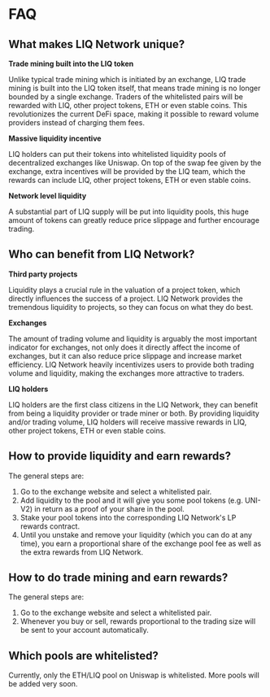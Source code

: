 # FAQ

## What makes LIQ Network unique?

**Trade mining built into the LIQ token**

Unlike typical trade mining which is initiated by an exchange, LIQ trade mining is built into the LIQ token itself, that means trade mining is no longer bounded by a single exchange. Traders of the whitelisted pairs will be rewarded with LIQ, other project tokens, ETH or even stable coins. This revolutionizes the current DeFi space, making it possible to reward volume providers instead of charging them fees.

**Massive liquidity incentive**

LIQ holders can put their tokens into whitelisted liquidity pools of decentralized exchanges like Uniswap. On top of the swap fee given by the exchange, extra incentives will be provided by the LIQ team, which the rewards can include LIQ, other project tokens, ETH or even stable coins.

**Network level liquidity**

A substantial part of LIQ supply will be put into liquidity pools, this huge amount of tokens can greatly reduce price slippage and further encourage trading.

## Who can benefit from LIQ Network?

**Third party projects**

Liquidity plays a crucial rule in the valuation of a project token, which directly influences the success of a project. LIQ Network provides the tremendous liquidity to projects, so they can focus on what they do best.

**Exchanges**

The amount of trading volume and liquidity is arguably the most important indicator for exchanges, not only does it directly affect the income of exchanges, but it can also reduce price slippage and increase market efficiency. LIQ Network heavily incentivizes users to provide both trading volume and liquidity, making the exchanges more attractive to traders.

**LIQ holders**

LIQ holders are the first class citizens in the LIQ Network, they can benefit from being a liquidity provider or trade miner or both. By providing liquidity and/or trading volume, LIQ holders will receive massive rewards in LIQ, other project tokens, ETH or even stable coins.

## How to provide liquidity and earn rewards?

The general steps are:

1. Go to the exchange website and select a whitelisted pair.
2. Add liquidity to the pool and it will give you some pool tokens (e.g. UNI-V2) in return as a proof of your share in the pool.
3. Stake your pool tokens into the corresponding LIQ Network's LP rewards contract.
4. Until you unstake and remove your liquidity (which you can do at any time), you earn a proportional share of the exchange pool fee as well as the extra rewards from LIQ Network.

## How to do trade mining and earn rewards?

The general steps are:

1. Go to the exchange website and select a whitelisted pair.
2. Whenever you buy or sell, rewards proportional to the trading size will be sent to your account automatically.

## Which pools are whitelisted?

Currently, only the ETH/LIQ pool on Uniswap is whitelisted. More pools will be added very soon.
